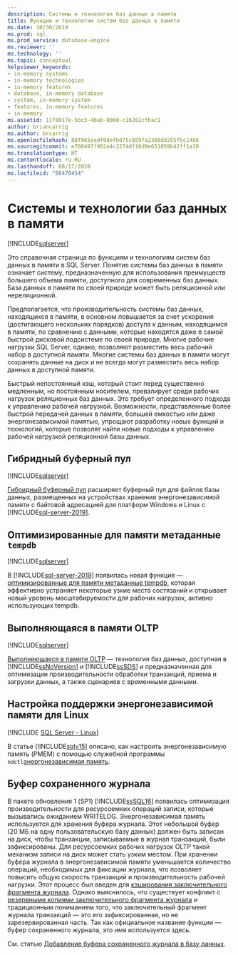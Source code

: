 ```yaml
---
description: Системы и технологии баз данных в памяти
title: Функции и технологии систем баз данных в памяти
ms.date: 10/30/2019
ms.prod: sql
ms.prod_service: database-engine
ms.reviewer: ''
ms.technology: ''
ms.topic: conceptual
helpviewer_keywords:
- in-memory systems
- in-memory technologies
- in-memory features
- database, in-memory database
- system, in-memory system
- features, in-memory features
- in-memory
ms.assetid: 11f8017e-5bc3-4bab-8060-c16282cfbac1
author: briancarrig
ms.author: brcarrig
ms.openlocfilehash: 88f965eadf0defbd75c859fa2308dd255f5c1486
ms.sourcegitcommit: e700497f962e4c2274df16d9e651059b42ff1a10
ms.translationtype: HT
ms.contentlocale: ru-RU
ms.lasthandoff: 08/17/2020
ms.locfileid: "88470454"
---
```

# <a name="in-memory-database-systems-and-technologies"></a>Системы и технологии баз данных в памяти

[!INCLUDE[sqlserver](../includes/applies-to-version/sqlserver.md)]

Это справочная страница по функциям и технологиям систем баз данных в памяти в SQL Server. Понятие системы баз данных в памяти означает систему, предназначенную для использования преимуществ большего объема памяти, доступного для современных баз данных. База данных в памяти по своей природе может быть реляционной или нереляционной.

Предполагается, что производительность системы баз данных, находящихся в памяти, в основном повышается за счет ускорения (достигающего нескольких порядков) доступа к данным, находящимся в памяти, по сравнению с данными, которые находятся даже в самой быстрой дисковой подсистеме по своей природе. Многие рабочие нагрузки SQL Server, однако, позволяют разместить весь рабочий набор в доступной памяти. Многие системы баз данных в памяти могут сохранять данные на диск и не всегда могут разместить весь набор данных в доступной памяти.

Быстрый непостоянный кэш, который стоит перед существенно медленным, но постоянным носителем, превалирует среди рабочих нагрузок реляционных баз данных. Это требует определенного подхода к управлению рабочей нагрузкой. Возможности, представленные более быстрой передачей данных в памяти, большей емкостью или даже энергонезависимой памятью, упрощают разработку новых функций и технологий, которые позволят найти новые подходы к управлению рабочей нагрузкой реляционной базы данных.

## <a name="hybrid-buffer-pool"></a>Гибридный буферный пул

[!INCLUDE[sqlserver](../includes/applies-to-version/sqlserver.md)]

[Гибридный буферный пул](../database-engine/configure-windows/hybrid-buffer-pool.md) расширяет буферный пул для файлов базы данных, размещенных на устройствах хранения энергонезависимой памяти с байтовой адресацией для платформ Windows и Linux с [!INCLUDE[sql-server-2019](../includes/sssqlv15-md.md)].

## <a name="memory-optimized-tempdb-metadata"></a>Оптимизированные для памяти метаданные `tempdb`

[!INCLUDE[sqlserver](../includes/applies-to-version/sqlserver.md)]

В [!INCLUDE[sql-server-2019](../includes/sssqlv15-md.md)] появилась новая функция — [оптимизированные для памяти метаданные tempdb](./databases/tempdb-database.md#memory-optimized-tempdb-metadata), которая эффективно устраняет некоторые узкие места состязаний и открывает новый уровень масштабируемости для рабочих нагрузок, активно использующих tempdb.

## <a name="in-memory-oltp"></a>Выполняющаяся в памяти OLTP

[!INCLUDE[sqlserver](../includes/applies-to-version/sqlserver.md)]

[Выполняющаяся в памяти OLTP](./in-memory-oltp/in-memory-oltp-in-memory-optimization.md) — технология баз данных, доступная в [!INCLUDE[ssNoVersion](../includes/ssnoversion-md.md)] и [!INCLUDE[ssSDS](../includes/sssds-md.md)] и предназначенная для оптимизации производительности обработки транзакций, приема и загрузки данных, а также сценариев с временными данными.

## <a name="configuring-persistent-memory-support-for-linux"></a>Настройка поддержки энергонезависимой памяти для Linux

[!INCLUDE [SQL Server - Linux](../includes/applies-to-version/sql-linux.md)]

В статье [!INCLUDE[sqlv15](../includes/sssqlv15-md.md)] описано, как настроить энергонезависимую память (PMEM) с помощью служебной программы `ndctl`[энергонезависимая память](../linux/sql-server-linux-configure-pmem.md).

## <a name="persisted-log-buffer"></a>Буфер сохраненного журнала

В пакете обновления 1 (SP1) [!INCLUDE[ssSQL16](../includes/sssql16-md.md)] появилась оптимизация производительности для ресурсоемких операций записи, которые вызывались ожиданием WRITELOG. Энергонезависимая память используется для хранения буфера журнала. Этот небольшой буфер (20 МБ на одну пользовательскую базу данных) должен быть записан на диск, чтобы транзакции, записываемые в журнал транзакций, были зафиксированы. Для ресурсоемких рабочих нагрузок OLTP такой механизм записи на диск может стать узким местом. При хранении буфера журнала в энергонезависимой памяти уменьшается количество операций, необходимых для фиксации журнала, что позволяет повысить общую скорость транзакций и производительность рабочей нагрузки. Этот процесс был введен для [кэширования заключительного фрагмента журнала]( https://blogs.msdn.microsoft.com/bobsql/2016/11/08/how-it-works-it-just-runs-faster-non-volatile-memory-sql-server-tail-of-log-caching-on-nvdimm/). Однако выяснилось, что существует конфликт с [резервными копиями заключительного фрагмента журнала](./backup-restore/tail-log-backups-sql-server.md) и традиционным пониманием того, что заключительный фрагмент журнала транзакций — это его зафиксированная, но не зарезервированная часть. Так как официальное название функции — буфер сохраненного журнала, это имя используется здесь.

См. статью [Добавление буфера сохраненного журнала в базу данных](./databases/add-persisted-log-buffer.md).
